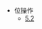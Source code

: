 -	位操作
	-	[5.2](https://github.com/jemoii/project/blob/master/Cracking_the_Coding_Interview/Java/Chapter5/CCI5_2.md)